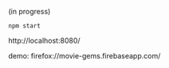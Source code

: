 (in progress)

```npm start```

http://localhost:8080/

demo:
firefox://movie-gems.firebaseapp.com/
